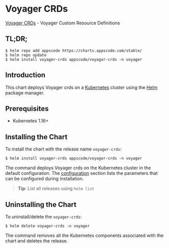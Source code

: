 # Voyager CRDs

[Voyager CRDs](https://github.com/voyagermesh) - Voyager Custom Resource Definitions

## TL;DR;

```console
$ helm repo add appscode https://charts.appscode.com/stable/
$ helm repo update
$ helm install voyager-crds appscode/voyager-crds -n voyager
```

## Introduction

This chart deploys Voyager crds on a [Kubernetes](http://kubernetes.io) cluster using the [Helm](https://helm.sh) package manager.

## Prerequisites

- Kubernetes 1.16+

## Installing the Chart

To install the chart with the release name `voyager-crds`:

```console
$ helm install voyager-crds appscode/voyager-crds -n voyager
```

The command deploys Voyager crds on the Kubernetes cluster in the default configuration. The [configuration](#configuration) section lists the parameters that can be configured during installation.

> **Tip**: List all releases using `helm list`

## Uninstalling the Chart

To uninstall/delete the `voyager-crds`:

```console
$ helm delete voyager-crds -n voyager
```

The command removes all the Kubernetes components associated with the chart and deletes the release.


